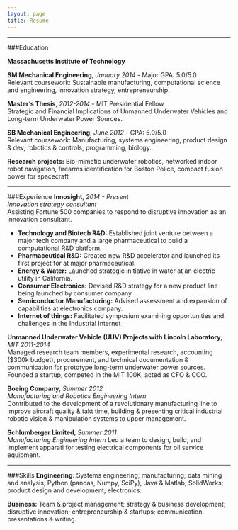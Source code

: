 ```yaml
---
layout: page
title: Resume
---
```


----

###Education

**Massachusetts Institute of Technology**

**SM Mechanical Engineering**, *January 2014* - Major GPA: 5.0/5.0 <br>
Relevant coursework: Sustainable manufacturing, computational science and engineering, innovation strategy, entrepreneurship.

**Master’s Thesis**, *2012-2014* - MIT Presidential Fellow <br>
Strategic and Financial Implications of Unmanned Underwater Vehicles and Long-term Underwater Power Sources.

**SB Mechanical Engineering**, *June 2012* - GPA: 5.0/5.0 <br>
Relevant coursework: Manufacturing, systems engineering, product design & dev, robotics & controls, programming, biology.

**Research projects:** Bio-mimetic underwater robotics, networked indoor robot navigation, firearms identification for Boston Police, compact fusion power for spacecraft

----

###Experience
**Innosight**, *2014 - Present* <br>
*Innovation strategy consultant* <br>
Assisting Fortune 500 companies to respond to disruptive innovation as an innovation consultant.

* **Technology and Biotech R&D:** Established joint venture between a major tech company and a large pharmaceutical to build a computational R&D platform. 
* **Pharmaceutical R&D:** Created new R&D accelerator and launched its first project for at major pharmaceutical.
* **Energy & Water:** Launched strategic initiative in water at an electric utility in California.
* **Consumer Electronics:** Devised R&D strategy for a new product line being launched by consumer company.
* **Semiconductor Manufacturing:** Advised assessment and expansion of capabilities at electronics company. 
* **Internet of things:** Facilitated symposium examining opportunities and challenges in the Industrial Internet

**Unmanned Underwater Vehicle (UUV) Projects with Lincoln Laboratory**, *MIT 2011-2014* <br>
Managed research team members, experimental research, accounting ($300k budget), procurement, and technical documentation & communication for prototype long-term underwater power sources. Founded a startup, competed in the MIT 100K, acted as CFO & COO.

**Boeing Company**, *Summer 2012* <br>
*Manufacturing and Robotics Engineering Intern* <br>
Contributed to the development of a revolutionary manufacturing line to improve aircraft quality & takt time, building & presenting critical industrial robotic vision & manipulation systems to upper management.

**Schlumberger Limited**, *Summer 2011*<br>
*Manufacturing Engineering Intern*
Led a team to design, build, and implement apparati for testing electrical components for oil service equipment.

----

###Skills
**Engineering:** Systems engineering; manufacturing; data mining and analysis; Python (pandas, Numpy, SciPy), Java & Matlab; SolidWorks; product design and development; electronics.

**Business:** Team & project management; strategy & business development; disruptive innovation; entrepreneurship & startups; communication, presentations & writing.

